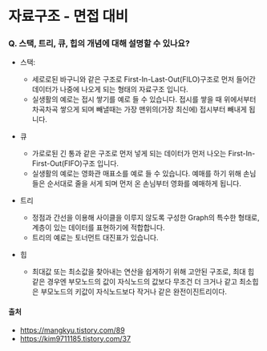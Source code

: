 # 자료구조 - 면접 대비

### Q. 스택, 트리, 큐, 힙의 개념에 대해 설명할 수 있나요?
- 스택: 
    - 세로로된 바구니와 같은 구조로 First-In-Last-Out(FILO)구조로 먼저 들어간 데이터가 나중에 나오게 되는 형태의 자료구조 입니다.
    - 실생활의 예로는 접시 쌓기를 예로 들 수 있습니다. 접시를 쌓을 때 위에서부터 차곡차곡 쌓으게 되며 빼낼때는 가장 맨위의(가장 최신에) 접시부터 빼내게 됩니다.

- 큐
    - 가로로된 긴 통과 같은 구조로 먼저 넣게 되는 데이터가 먼저 나오는 First-In-First-Out(FIFO)구조 입니다.
    - 실생활의 예로는 영화관 매표소를 예로 들 수 있습니다. 예매를 하기 위해 손님들은 순서대로 줄을 서게 되며 먼저 온 손님부터 영화를 예매하게 됩니다.


- 트리
    - 정점과 간선을 이용해 사이클을 이루지 않도록 구성한 Graph의 특수한 형태로, 계층이 있는 데이터를 표현하기에 적합합니다.
    - 트리의 예로는 토너먼트 대진표가 있습니다. 

- 힙
    - 최대값 또는 최소값을 찾아내는 연산을 쉽게하기 위해 고안된 구조로, 최대 힙 같은 경우엔 부모노드의 값이 자식노드의 값보다 무조건 더 크거나 같고 최소힙은 부모노드의 키값이 자식노드보다 작거나 같은 완전이진트리이다.

#### 출처
- https://mangkyu.tistory.com/89
- https://kim9711185.tistory.com/37